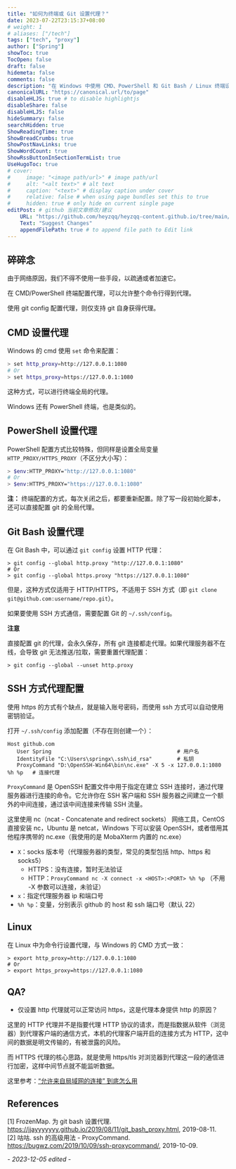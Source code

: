 ```yaml
---
title: "如何为终端或 Git 设置代理？"
date: 2023-07-22T23:15:37+08:00
# weight: 1
# aliases: ["/tech"]
tags: ["tech", "proxy"]
author: ["Spring"]
showToc: true
TocOpen: false
draft: false
hidemeta: false
comments: false
description: "在 Windows 中使用 CMD、PowerShell 和 Git Bash / Linux 终端设置代理的方法，以及如何在 SSH 方式下配置代理。"
canonicalURL: "https://canonical.url/to/page"
disableHLJS: true # to disable highlightjs
disableShare: false
disableHLJS: false
hideSummary: false
searchHidden: true
ShowReadingTime: true
ShowBreadCrumbs: true
ShowPostNavLinks: true
ShowWordCount: true
ShowRssButtonInSectionTermList: true
UseHugoToc: true
# cover:
#     image: "<image path/url>" # image path/url
#     alt: "<alt text>" # alt text
#     caption: "<text>" # display caption under cover
#     relative: false # when using page bundles set this to true
#     hidden: true # only hide on current single page
editPost: # github 当前文章修改/建议
    URL: "https://github.com/heyzqq/heyzqq-content.github.io/tree/main/content"
    Text: "Suggest Changes"
    appendFilePath: true # to append file path to Edit link
---
```


## 碎碎念

由于网络原因，我们不得不使用一些手段，以疏通或者加速它。

在 CMD/PowerShell 终端配置代理，可以允许整个命令行得到代理。

使用 git config 配置代理，则仅支持 git 自身获得代理。

## CMD 设置代理

Windows 的 cmd 使用 `set` 命令来配置：

```bash
> set http_proxy=http://127.0.0.1:1080
# Or
> set https_proxy=https://127.0.0.1:1080
```

这种方式，可以进行终端全局的代理。

Windows 还有 PowerShell 终端，也是类似的。

## PowerShell 设置代理

PowerShell 配置方式比较特殊，但同样是设置全局变量 `HTTP_PROXY/HTTPS_PROXY`（不区分大小写）：

```bash
> $env:HTTP_PROXY="http://127.0.0.1:1080"
# Or
> $env:HTTPS_PROXY="https://127.0.0.1:1080" 
```

**注：** 终端配置的方式，每次关闭之后，都要重新配置。除了写一段初始化脚本，还可以直接配置 git 的全局代理。

## Git Bash 设置代理

在 Git Bash 中，可以通过 `git config` 设置 HTTP 代理：

```SH
> git config --global http.proxy "http://127.0.0.1:1080"
# Or
> git config --global https.proxy "https://127.0.0.1:1080"
```

但是，这种方式仅适用于 HTTP/HTTPS，不适用于 SSH 方式（即 `git clone git@github.com:username/repo.git`）。

如果要使用 SSH 方式通信，需要配置 Git 的 `~/.ssh/config`。

**注意**

直接配置 git 的代理，会永久保存，所有 git 连接都走代理。如果代理服务器不在线，会导致 git 无法推送/拉取，需要重置代理配置：

```SH
> git config --global --unset http.proxy
```

## SSH 方式代理配置

使用 https 的方式有个缺点，就是输入账号密码，而使用 ssh 方式可以自动使用密钥验证。

打开 `~/.ssh/config` 添加配置（不存在则创建一个）：

```
Host github.com
   User Spring                                        # 用户名
   IdentityFile "C:\Users\springx\.ssh\id_rsa"        # 私钥
   ProxyCommand "D:\OpenSSH-Win64\bin\nc.exe" -X 5 -x 127.0.0.1:1080 %h %p   # 连接代理
```

`ProxyCommand` 是 OpenSSH 配置文件中用于指定在建立 SSH 连接时，通过代理服务器进行连接的命令。它允许你在 SSH 客户端和 SSH 服务器之间建立一个额外的中间连接，通过该中间连接来传输 SSH 流量。

这里使用 nc（ncat - Concatenate and redirect sockets） 网络工具，CentOS 直接安装 nc，Ubuntu 是 netcat，Windows 下可以安装 OpenSSH，或者借用其他程序携带的 nc.exe（我使用的是 MobaXterm 内置的 nc.exe）

- `X`：socks 版本号（代理服务器的类型，常见的类型包括 http、https 和 socks5）
  - HTTPS：没有连接，暂时无法验证
  - HTTP：`ProxyCommand nc -X connect -x <HOST>:<PORT> %h %p` （不用 -X 参数可以连接，未验证）
- `x`：指定代理服务器 ip 和端口号
- `%h %p`：变量，分别表示 github 的 host 和 ssh 端口号（默认 22）

## Linux

在 Linux 中为命令行设置代理，与 Windows 的 CMD 方式一致：

```SH
> export http_proxy=http://127.0.0.1:1080
# Or
> export https_proxy=https://127.0.0.1:1080
```

## QA?

* 仅设置 http 代理就可以正常访问 https，这是代理本身提供 http 的原因？

这里的 HTTP 代理并不是指要代理 HTTP 协议的请求，而是指数据从软件（浏览器）到代理客户端的通信方式，本机的代理客户端开启的连接方式为 HTTP，这中间的数据是明文传输的，有被泄露的风险。

而 HTTPS 代理的核心思路，就是使用 https/tls 对浏览器到代理这一段的通信进行加密，这样中间节点就不能监听数据。

这里参考：[“允许来自局域网的连接” 到底怎么用](https://moe.best/gotagota/ss-ssr-allow-lan.html)

## References

[1] FrozenMap. 为 git bash 设置代理. https://jjayyyyyyy.github.io/2019/08/11/git_bash_proxy.html, 2019-08-11.  
[2] 咕咕. ssh 的高级用法 - ProxyCommand. https://bugwz.com/2019/10/09/ssh-proxycommand/, 2019-10-09.  

*- 2023-12-05 edited -*
